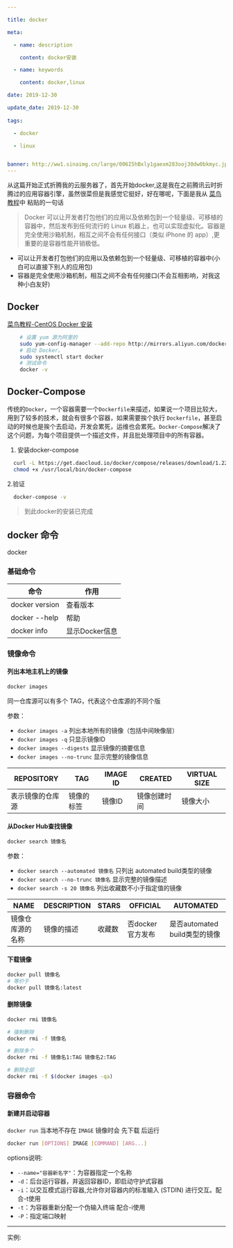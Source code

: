 ```yaml
---

title: docker

meta:

  - name: description

    content: docker安装

  - name: keywords

    content: docker,linux

date: 2019-12-30

update_date: 2019-12-30
 
tags: 

  - docker

  - linux


banner: http://ww1.sinaimg.cn/large/006I5hBxly1gaexm283ooj30dw0bkmyc.jpg
---
```


从这篇开始正式折腾我的云服务器了，首先开始docker,这是我在之前腾讯云时折腾过的应用容器引擎，虽然很菜但是我感觉它挺好，好在哪呢，下面是我从 [菜鸟教程](https://www.runoob.com/docker/docker-tutorial.html)中 粘贴的一句话

> Docker 可以让开发者打包他们的应用以及依赖包到一个轻量级、可移植的容器中，然后发布到任何流行的 Linux 机器上，也可以实现虚拟化。容器是完全使用沙箱机制，相互之间不会有任何接口（类似 iPhone 的 app）,更重要的是容器性能开销极低。

- 可以让开发者打包他们的应用以及依赖包到一个轻量级、可移植的容器中(小白可以直接下别人的应用包)
- 容器是完全使用沙箱机制，相互之间不会有任何接口(不会互相影响，对我这种小白友好)

## Docker

[菜鸟教程-CentOS Docker 安装](https://www.runoob.com/docker/centos-docker-install.html)

```bash
    # 设置 yum 源为阿里的
    sudo yum-config-manager --add-repo http://mirrors.aliyun.com/docker-ce/linux/centos/docker-ce.repo
    # 启动 Docker。
    sudo systemctl start docker 
    # 测试命令
    docker -v
```
## Docker-Compose

传统的`Docker`，一个容器需要一个`Dockerfile`来描述，如果说一个项目比较大，用到了较多的技术，就会有很多个容器，如果需要挨个执行 `Dockerfile`，甚至启动的时候也是挨个去启动，开发会累死，运维也会累死。`Docker-Compose`解决了这个问题，为每个项目提供一个描述文件，并且批处理项目中的所有容器。

1. 安装docker-compose

  ```bash
    curl -L https://get.daocloud.io/docker/compose/releases/download/1.22.0/docker-compose-`uname -s`-`uname -m` > /usr/local/bin/docker-compose
    chmod +x /usr/local/bin/docker-compose
  ```
2.验证

  ```bash
    docker-compose -v
  ```

> 到此docker的安装已完成

## docker 命令

docker

### 基础命令

| 命令         | 作用         |
| -------------- | -------------- |
| docker version | 查看版本   |
| docker --help  | 帮助         |
| docker info    | 显示Docker信息 |

### 镜像命令

#### 列出本地主机上的镜像

```bash
docker images
```
同一仓库源可以有多个 TAG，代表这个仓库源的不同个版

参数：

- `docker images -a` 列出本地所有的镜像（包括中间映像层）
- `docker images -q` 只显示镜像ID
- `docker images --digests` 显示镜像的摘要信息
- `docker images --no-trunc` 显示完整的镜像信息

| REPOSITORY       | TAG        | IMAGE ID | CREATED      | VIRTUAL SIZE |
| ---------------- | ---------- | -------- | ------------ | ------------ |
| 表示镜像的仓库源 | 镜像的标签 | 镜像ID | 镜像创建时间 | 镜像大小 |

#### 从Docker Hub查找镜像

```bash
docker search 镜像名
```

参数：

- `docker search --automated 镜像名` 只列出 automated build类型的镜像
- `docker search --no-trunc 镜像名`  显示完整的镜像描述
- `docker search -s 20 镜像名`  列出收藏数不小于指定值的镜像

| NAME       | DESCRIPTION     | STARS   | OFFICIAL |  AUTOMATED |
| ---------------- | ---------- | -------- | ------------ | ------------ |
| 镜像仓库源的名称 | 镜像的描述 | 收藏数 | 否docker官方发布 | 是否automated build类型的镜像 |

#### 下载镜像

```bash
docker pull 镜像名 
# 等价于
docker pull 镜像名:latest
```

#### 删除镜像

```bash
docker rmi 镜像名

# 强制删除
docker rmi -f 镜像名

# 删除多个
docker rmi -f 镜像名1:TAG 镜像名2:TAG

# 删除全部
docker rmi -f $(docker images -qa)
```

### 容器命令

#### 新建并启动容器

`docker run` 当本地不存在 `IMAGE` 镜像时会 先下载 后运行

```bash
docker run [OPTIONS] IMAGE [COMMAND] [ARG...]
```

options说明:

  - `--name="容器新名字"`：为容器指定一个名称
  - `-d`：后台运行容器，并返回容器ID，即启动守护式容器
  - `-i`：以交互模式运行容器,允许你对容器内的标准输入 (STDIN) 进行交互。配合-t使用
  - `-t`：为容器重新分配一个伪输入终端 配合-i使用
  - `-P`：指定端口映射

***

实例:

```bash

```

















